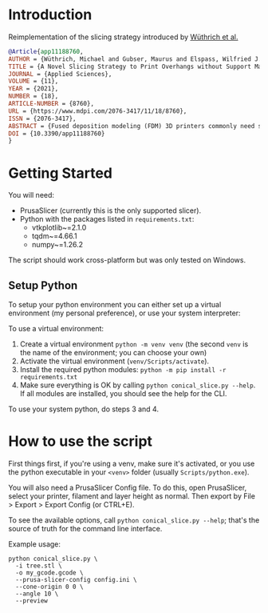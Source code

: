 # Introduction
Reimplementation of the slicing strategy introduced by [Wüthrich et al.](https://www.researchgate.net/publication/354726760_A_Novel_Slicing_Strategy_to_Print_Overhangs_without_Support_Material)



```bibtex
@Article{app11188760,
AUTHOR = {Wüthrich, Michael and Gubser, Maurus and Elspass, Wilfried J. and Jaeger, Christian},
TITLE = {A Novel Slicing Strategy to Print Overhangs without Support Material},
JOURNAL = {Applied Sciences},
VOLUME = {11},
YEAR = {2021},
NUMBER = {18},
ARTICLE-NUMBER = {8760},
URL = {https://www.mdpi.com/2076-3417/11/18/8760},
ISSN = {2076-3417},
ABSTRACT = {Fused deposition modeling (FDM) 3D printers commonly need support material to print overhangs. A previously developed 4-axis printing process based on an orthogonal kinematic, an additional rotational axis around the z-axis and a 45° tilted nozzle can print overhangs up to 100° without support material. With this approach, the layers are in a conical shape and no longer parallel to the printing plane; therefore, a new slicer strategy is necessary to generate the paths. This paper describes a slicing algorithm compatible with this 4-axis printing kinematics. The presented slicing strategy is a combination of a geometrical transformation with a conventional slicing software and has three basic steps: Transformation of the geometry in the .STL file, path generation with a conventional slicer and back transformation of the G-code. A comparison of conventionally manufactured parts and parts produced with the new process shows the feasibility and initial results in terms of surface quality and dimensional accuracy.},
DOI = {10.3390/app11188760}
}
```
# Getting Started

You will need:
- PrusaSlicer (currently this is the only supported slicer).
- Python with the packages listed in `requirements.txt`:
  - vtkplotlib~=2.1.0
  - tqdm~=4.66.1
  - numpy~=1.26.2

The script should work cross-platform but was only tested on Windows.


## Setup Python
To setup your python environment you can either set up a virtual environment 
(my personal preference), or use your system interpreter:

To use a virtual environment:
1. Create a virtual environment `python -m venv venv` (the second `venv` is the name of the environment; you can choose your own)
2. Activate the virtual environment (`venv/Scripts/activate`).
3. Install the required python modules: `python -m pip install -r requirements.txt`
4. Make sure everything is OK by calling `python conical_slice.py --help`. If all modules are installed, you should see the help for the CLI.

To use your system python, do steps 3 and 4.

# How to use the script

First things first, if you're using a venv, make sure it's activated, or you use the python executable in your `<venv>` 
folder (usually `Scripts/python.exe`).

You will also need a PrusaSlicer Config file. To do this, open PrusaSlicer, select your printer, filament and layer height as normal. Then export by File > Export > Export Config (or CTRL+E).

To see the available options, call `python conical_slice.py --help`; that's the source of truth for the command line interface.

Example usage:

```shell
python conical_slice.py \
  -i tree.stl \
  -o my_gcode.gcode \
  --prusa-slicer-config config.ini \
  --cone-origin 0 0 \
  --angle 10 \
  --preview
```